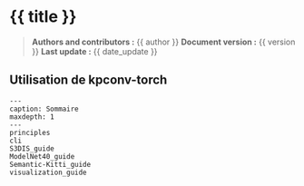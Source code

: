 # {{ title }}

> **Authors and contributors :** {{ author }}
> **Document version :** {{ version }}
> **Last update :** {{ date_update }}

## Utilisation de kpconv-torch

```{toctree}
---
caption: Sommaire
maxdepth: 1
---
principles
cli
S3DIS_guide
ModelNet40_guide
Semantic-Kitti_guide
visualization_guide
```
